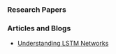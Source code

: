 ### Research Papers

### Articles and Blogs
- [Understanding LSTM Networks](https://colah.github.io/posts/2015-08-Understanding-LSTMs/)